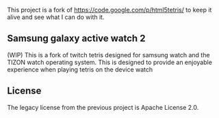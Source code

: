 This project is a fork of https://code.google.com/p/html5tetris/ to keep it alive and see what I can do with it.

## Samsung galaxy active watch 2
(WIP) This is a fork of twitch tetris designed for samsung watch and the TIZON watch operating system. This is designed to provide an enjoyable experience when playing tetris on the device watch

## License
The legacy license from the previous project is Apache License 2.0.
